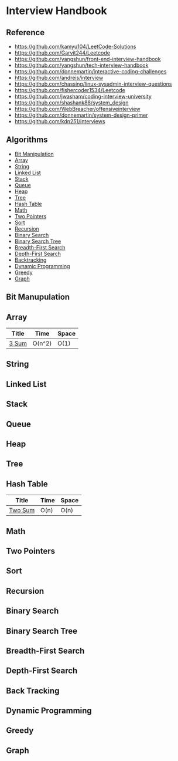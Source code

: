 # Interview Handbook

## Reference

* https://github.com/kamyu104/LeetCode-Solutions
* https://github.com/Garvit244/Leetcode
* https://github.com/yangshun/front-end-interview-handbook
* https://github.com/yangshun/tech-interview-handbook
* https://github.com/donnemartin/interactive-coding-challenges
* https://github.com/andreis/interview
* https://github.com/chassing/linux-sysadmin-interview-questions
* https://github.com/fishercoder1534/Leetcode
* https://github.com/jwasham/coding-interview-university
* https://github.com/shashank88/system_design
* https://github.com/WebBreacher/offensiveinterview
* https://github.com/donnemartin/system-design-primer
* https://github.com/kdn251/interviews

## Algorithms

* [Bit Manipulation](https://github.com/nealav/interviewing#bit-manipulation)
* [Array](https://github.com/nealav/interviewing#array)
* [String](https://github.com/nealav/interviewing#string)
* [Linked List](https://github.com/nealav/interviewing#linked-list)
* [Stack](https://github.com/nealav/interviewing#stack)
* [Queue](https://github.com/nealav/interviewing#queue)
* [Heap](https://github.com/nealav/interviewing#heap)
* [Tree](https://github.com/nealav/interviewing#tree)
* [Hash Table](https://github.com/nealav/interviewing#hash-table)
* [Math](https://github.com/nealav/interviewing#math)
* [Two Pointers](https://github.com/nealav/interviewing#two-pointers)
* [Sort](https://github.com/nealav/interviewing#sort)
* [Recursion](https://github.com/nealav/interviewing#recursion)
* [Binary Search](https://github.com/nealav/interviewing#binary-search)
* [Binary Search Tree](https://github.com/nealav/interviewing#binary-search-tree)
* [Breadth-First Search](https://github.com/nealav/interviewing#breadth-first-search)
* [Depth-First Search](https://github.com/nealav/interviewing#depth-first-search)
* [Backtracking](https://github.com/nealav/interviewing#backtracking)
* [Dynamic Programming](https://github.com/nealav/interviewing#dynamic-programming)
* [Greedy](https://github.com/nealav/interviewing#greedy)
* [Graph](https://github.com/nealav/interviewing#graph)

## Bit Manupulation

## Array

| Title           | Time            | Space           |
|---------------- | --------------- | --------------- |
[3 Sum](https://github.com/nealav/interviewing/blob/master/leetcode.md#15-3-sum) |  O(n^2)  | O(1) |

## String

## Linked List

## Stack

## Queue

## Heap

## Tree

## Hash Table

| Title           | Time            | Space           |
|---------------- | --------------- | --------------- |
[Two Sum](https://github.com/nealav/interviewing/blob/master/leetcode.md#1-two-sum) |  O(n)  | O(n) |

## Math

## Two Pointers

## Sort

## Recursion

## Binary Search

## Binary Search Tree

## Breadth-First Search

## Depth-First Search

## Back Tracking

## Dynamic Programming

## Greedy

## Graph
